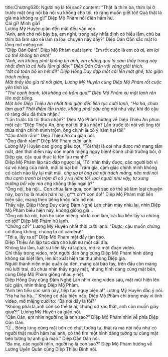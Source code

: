 title:Chương630: Người nọ là tôi sao?
content:
“Thật là thím ba, thím lại ở trước mặt ông nội bà nội vu khống cho tôi, rõ ràng muốn giết tôi! Quả thật là già mà không ra gì!” Diệp Mộ Phàm nổi điên hầm hừ.<br>Cái gì? Mình già?<br>Lương Mỹ Huyên giận đến mặt đều vặn vẹo.<br>“Anh, anh chớ nói bậy bạ, em nghĩ, trong này nhất định có hiểu lầm, chú ba thím ba làm sao sẽ làm ra loại chuyện này đây?” Diệp Oản Oản sắc mặt lo lắng mở miệng nói.<br>“Diệp Oản Oản!” Diệp Mộ Phàm quát lạnh: “Em rốt cuộc là em c*̉a ai, em lại có thể không tin anh!”<br>“Anh, em không phải không tin anh, em chẳng qua là cảm thấy trong này nhất định là có hiểu lầm gì đấy!” Diệp Oản Oản vội vàng giải thích.<br>“tất cả toàn bộ im hết đi!” Diệp Hồng Duy đập một cái lên mặt ghế, tức giận trách mắng.<br>Mắt thấy lão gia tử nổi giận, Lương Mỹ Huyên cùng Diệp Mộ Phàm rốt cuộc yên tĩnh lại.<br>“Thư cạnh tranh, tôi không có trộm qua!” Diệp Mộ Phàm xụ mặt lạnh rên lên một tiếng.<br>Một bên Diệp Thiệu An nhất thời giận đến liên tục cười lạnh, “Ha ha, chưa làm qua? Thời điểm lần trước, không phải cậu c*̃ng nói như vậy, khi đó cậu rõ ràng đều đã thừa nhận.”<br>“Lần trước tới tôi thừa nhận?” Diệp Mộ Phàm hướng về Diệp Thiệu An phun một cái: “Diệp Thiệu An, ông nói tôi thừa nhận? Lần trước tôi nói với ông tôi thừa nhận chính mình trộm, ông chính là cố ý hãm hại tôi!”<br>“Cậu đánh rắm!” Diệp Thiệu An cả giận nói.<br>“Ông đánh rắm!” Diệp Mộ Phàm cười lạnh.<br>Lương Mỹ Huyên cao giọng giễu cợt, “Tôi thật là coi như được mở mang tầm mắt, đến thời điểm này còn mạnh miệng ngụy biện! Đánh chửi trưởng bối, ở Diệp gia, cậu quả thực là tên lưu manh!”<br>Diệp Mộ Phàm lập tức đáp ngược lại, “Tôi nhìn thấy được, các người bởi vì sự vô năng của mình, mới bị bại bởi Trầm gia, cảm giác chính mình không có cách nào lấy lại mặt mũi, c*̃ng sợ bị ông bà nội trách mắng, nên mới nói thư cạnh tranh bị trộm đi cố ý vu hãm tôi, loại người như vậy, tự xưng trưởng bối vậy mà c*̃ng không thấy ngại à?”<br>“Ông nội, bà nội… Con chưa làm qua, con làm sao có thể sẽ làm loại chuyện này, bọn họ là muốn hãm hại, g**t ch*t con đó!” Diệp Mộ Phàm mặt liền biến sắc, mang theo tiếng khóc nức nở nói.<br>Thấy vậy, Diệp Hồng Duy cùng Đàm Nghệ Lan chân mày nhíu lại, nhìn Diệp Mộ Phàm biểu hiện này, không giống giả…<br>“Ông nội bà nội, bọn họ luôn miệng nói là con làm, cái kia liền lấy ra chứng cớ tới!” Diệp Mộ Phàm hừ lạnh.<br>“Chứng cớ?” Lương Mỹ Huyên nhất thời cười lạnh: “Được, cậu muốn chứng cớ đúng không, chúng ta có camera!”<br>“Tới a, lấy ra a!” Diệp Mộ Phàm mặt đầy tàn bạo.<br>Diệp Thiệu An lập tức đưa cho luật sư một cái dĩa.<br>Không lâu lắm, luật sư liền lấy ra laptop, mở ra một đoạn video.<br>Chỉ thấy trong video, một người đàn ông cùng Diệp Mộ Phàm hình dáng không sai biệt lắm, lén lút xuất hiện tại thư phòng Diệp gia.<br>Người thanh niên mặc quần áo đen, mang cái bao tay, trên đầu còn mang mũ lưỡi trai, dù chưa nhìn thấy ngay mặt, nhưng hình dáng cùng mặt bên, cùng Diệp Mộ Phàm giống nhau y hệt.<br>Diệp Hồng Duy cùng Đàm Nghệ Lan nhìn xong video sau, mặt mũi hiện lên tức giận, nhìn thẳng Diệp Mộ Phàm.<br>“Anh tên tiểu súc sinh này, tiếp tục nguỵ biện a!” Lương Mỹ Huyên đắc ý nói.<br>“Ha ha ha ha…” Không có dấu hiệu nào, Diệp Mộ Phàm chỉ trong máy vi tính video, mở miệng cười to: “Bà nói đây là tôi?”<br>“Không phải là anh còn có thể là ai, chứng cớ xác thật, anh còn muốn giãy giụa?!” Lương Mỹ Huyên cả giận nói.<br>“Oản Oản, em nhìn người nọ là anh sao?” Diệp Mộ Phàm nhìn về phía Diệp Oản Oản.<br>“Ừ… Bóng lưng cùng mặt bên có chút tương tự, thật ra mà nói nếu như có người thật muốn hãm hại anh, có thể tìm một hình dáng tương tự cùng mặt bên tương tự anh giả mạo.” Diệp Oản Oản nói.<br>“Ba mẹ, các người nhìn, người nọ là con sao?” Diệp Mộ Phàm hướng về Lương Uyển Quân cùng Diệp Thiệu Đình nói.